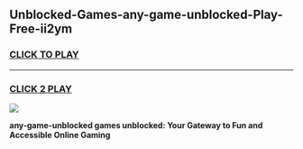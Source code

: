 
## Unblocked-Games-any-game-unblocked-Play-Free-ii2ym
<h3>
<a href="https://premium76.site?title=any-game-unblocked&ref=10A">CLICK TO PLAY</a></h3>
<hr>

<h3>
<a href="https://premium76.site?title=any-game-unblocked&ref=10A">CLICK 2 PLAY</a>
  
</h3>

<a href="https://premium76.site?title=any-game-unblocked&ref=10A"><img src="https://clearcache.store/games.png"></a>


**any-game-unblocked games unblocked: Your Gateway to Fun and Accessible Online Gaming**
